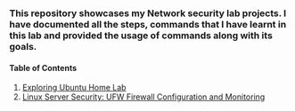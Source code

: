 ### This repository showcases my Network security lab projects. I have documented all the steps, commands that I have learnt in this lab and provided the usage of commands along with its goals.

#### Table of Contents
1. [Exploring Ubuntu Home Lab](./Exploring%20Ubuntu%20Home%20Lab.md)
2. [Linux Server Security: UFW Firewall Configuration and Monitoring](./Configuration%20and%20Monitoring.md)
